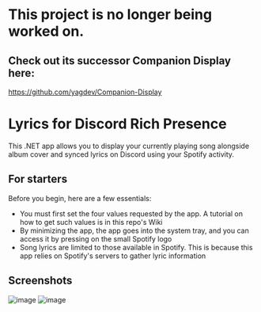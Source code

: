# This project is no longer being worked on.
## Check out its successor Companion Display here:
https://github.com/yagdev/Companion-Display

# Lyrics for Discord Rich Presence
This .NET app allows you to display your currently playing song alongside album cover and synced lyrics on Discord using your Spotify activity.
## For starters
Before you begin, here are a few essentials:
* You must first set the four values requested by the app. A tutorial on how to get such values is in this repo's Wiki
* By minimizing the app, the app goes into the system tray, and you can access it by pressing on the small Spotify logo
* Song lyrics are limited to those available in Spotify. This is because this app relies on Spotify's servers to gather lyric information
## Screenshots
![image](https://github.com/yagdev/Spotify-Lyrics-For-Discord/assets/53407061/4e9abfd0-efe9-4bf7-9e5f-6e0aa3a560c2)
![image](https://github.com/yagdev/Spotify-Lyrics-For-Discord/assets/53407061/d83143ae-6f52-4bcd-8682-64895445f22a)



